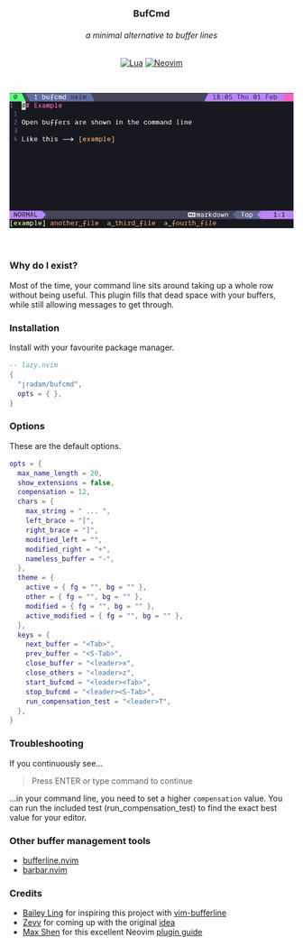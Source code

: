 <div align="center" style="max-width: 600px; margin: auto;">

### BufCmd

###### a minimal alternative to buffer lines

[![Lua](https://img.shields.io/badge/Lua-blue.svg?logo=lua)](http://www.lua.org)
[![Neovim](https://img.shields.io/badge/Neovim%200.7+-green.svg?logo=neovim)](https://neovim.io)

<br />

![Alt Text](./example.gif)

</div>
<br />

### Why do I exist?

Most of the time, your command line sits around taking up a whole row without being useful. This plugin fills that dead space with your buffers, while still allowing messages to get through.

### Installation

Install with your favourite package manager.

```lua
-- lazy.nvim
{
  "jradam/bufcmd",
  opts = { },
}
```

### Options

These are the default options.

```lua
opts = {
  max_name_length = 20,
  show_extensions = false,
  compensation = 12,
  chars = {
    max_string = " ... ",
    left_brace = "[",
    right_brace = "]",
    modified_left = "",
    modified_right = "+",
    nameless_buffer = "-",
  },
  theme = {
    active = { fg = "", bg = "" },
    other = { fg = "", bg = "" },
    modified = { fg = "", bg = "" },
    active_modified = { fg = "", bg = "" },
  },
  keys = {
    next_buffer = "<Tab>",
    prev_buffer = "<S-Tab>",
    close_buffer = "<leader>x",
    close_others = "<leader>z",
    start_bufcmd = "<leader><Tab>",
    stop_bufcmd = "<leader><S-Tab>",
    run_compensation_test = "<leader>T",
  },
}
```

### Troubleshooting

If you continuously see...

> Press ENTER or type command to continue

...in your command line, you need to set a higher `compensation` value. You can run the included test (run_compensation_test) to find the exact best value for your editor.

### Other buffer management tools

- [bufferline.nvim](https://github.com/akinsho/bufferline.nvim)
- [barbar.nvim](https://github.com/romgrk/barbar.nvim)

### Credits

- [Bailey Ling](https://github.com/bling) for inspiring this project with [vim-bufferline](https://github.com/bling/vim-bufferline)
- [Zevv](https://www.vim.org/account/profile.php?user_id=10887) for coming up with the original [idea](https://www.vim.org/scripts/script.php?script_id=1664)
- [Max Shen](https://m4xshen.dev/) for this excellent Neovim [plugin guide](https://m4xshen.dev/posts/develop-a-neovim-plugin-in-lua/)
